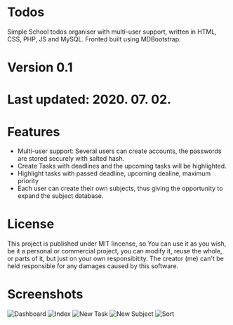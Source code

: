 # Todos
 Simple School todos organiser with multi-user support, written in HTML, CSS, PHP, JS and MySQL. Fronted built using MDBootstrap.

# Version 0.1
# Last updated: 2020. 07. 02.

# Features
- Multi-user support: Several users can create accounts, the passwords are stored securely with salted hash.
- Create Tasks with deadlines and the upcoming tasks will be highlighted.
- Highlight tasks with passed deadline, upcoming dealine, maximum priority
- Each user can create their own subjects, thus giving the opportunity to expand the subject database.

# License
 This project is published under MIT lincense, so You can use it as you wish, be it a personal or commercial project, you can modify it, reuse the whole, or parts of it, but just on your own responsibitity. The creator (me) can't be held responsible for any damages caused by this software.

# Screenshots
![Dashboard](https://github.com/krachi9/Todos/SampleImages/blob/master/dashboard.png)
![Index](https://github.com/krachi9/Todos/SampleImages/blob/master/index.png)
![New Task](https://github.com/krachi9/Todos/SampleImages/blob/master/newtask.png)
![New Subject](https://github.com/krachi9/Todos/SampleImages/blob/master/newsubject.png)
![Sort](https://github.com/krachi9/Todos/SampleImages/blob/master/sort.png)
